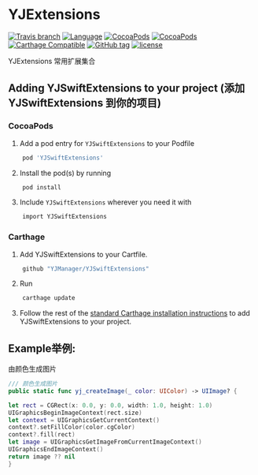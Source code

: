 # YJExtensions

[![Travis branch](https://img.shields.io/travis/YJManager/YJSwiftExtensions.svg?style=flat)](https://github.com/YJManager/YJSwiftExtensions.git)
[![Language](https://img.shields.io/badge/Language-Swift%203.0%2B-FF8247.svg?style=flat)](https://github.com/YJManager/YJExtensions.git)
[![CocoaPods](https://img.shields.io/cocoapods/p/YJSwiftExtensions.svg?style=flat)](https://github.com/YJManager/YJExtensions.git)
[![CocoaPods](https://img.shields.io/cocoapods/v/YJSwiftExtensions.svg?style=flat)](https://github.com/YJManager/YJExtensions.git)
[![Carthage Compatible](https://img.shields.io/badge/Carthage-compatible-4BC51D.svg?style=flat)](https://github.com/YJManager/YJExtensions.git)
[![GitHub tag](https://img.shields.io/github/tag/YJManager/YJExtensions.svg?style=flat)](https://github.com/YJManager/YJExtensions.git)
[![license](https://img.shields.io/github/license/YJManager/YJExtensions.svg?style=flat)](https://github.com/YJManager/YJExtensions.git)

YJExtensions 常用扩展集合

## Adding YJSwiftExtensions to your project (添加 YJSwiftExtensions 到你的项目)

### CocoaPods

1. Add a pod entry for `YJSwiftExtensions` to your Podfile </br>
```bash
    pod 'YJSwiftExtensions'
```
2. Install the pod(s) by running </br>
```bash
    pod install
```
3. Include `YJSwiftExtensions` wherever you need it with </br>
```bash
    import YJSwiftExtensions
```

### Carthage

1. Add YJSwiftExtensions to your Cartfile. </br>
```bash
    github "YJManager/YJSwiftExtensions"
```
2. Run 
```bash
    carthage update
```
3. Follow the rest of the [standard Carthage installation instructions](https://github.com/Carthage/Carthage#adding-frameworks-to-an-application) to add YJSwiftExtensions to your project.

## Example举例:

由颜色生成图片
```swift
/// 颜色生成图片
public static func yj_createImage(_ color: UIColor) -> UIImage? {

let rect = CGRect(x: 0.0, y: 0.0, width: 1.0, height: 1.0)
UIGraphicsBeginImageContext(rect.size)
let context = UIGraphicsGetCurrentContext()
context?.setFillColor(color.cgColor)
context?.fill(rect)
let image = UIGraphicsGetImageFromCurrentImageContext()
UIGraphicsEndImageContext()
return image ?? nil
}
```

